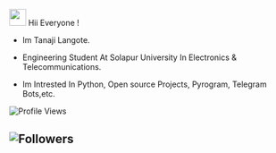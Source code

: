 <img src="https://raw.githubusercontent.com/MartinHeinz/MartinHeinz/master/wave.gif" width="30px"> Hii Everyone !
- Im Tanaji Langote.
- Engineering Student At Solapur University In Electronics & Telecommunications.

- Im Intrested In Python, Open source Projects, Pyrogram,  Telegram Bots,etc. 



![Profile Views](https://komarev.com/ghpvc/?username=mr-tanaji&color=green)


## ![Followers ](https://img.shields.io/github/followers/Mr-Tanaji?style=social)

